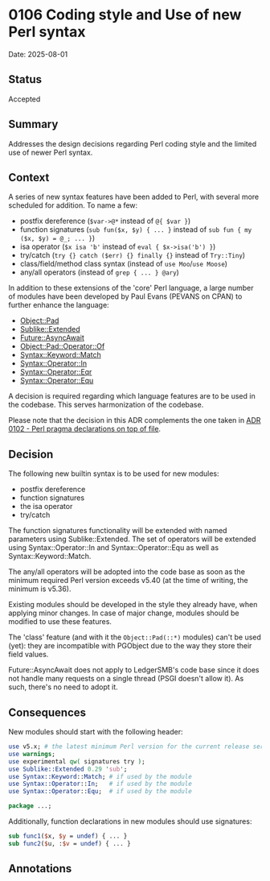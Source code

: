 # 0106 Coding style and Use of new Perl syntax

Date: 2025-08-01

## Status

Accepted

## Summary

Addresses the design decisions regarding Perl coding style and the limited use of newer
Perl syntax.

## Context

A series of new syntax features have been added to Perl, with several more
scheduled for addition. To name a few:

- postfix dereference (`$var->@*` instead of `@{ $var }`)
- function signatures (`sub fun($x, $y) { ... }` instead of `sub fun { my ($x, $y) = @_; ... }`)
- isa operator (`$x isa 'b'` instead of `eval { $x->isa('b') }`)
- try/catch (`try {} catch ($err) {} finally {}` instead of `Try::Tiny`)
- class/field/method class syntax (instead of `use Moo`/`use Moose`)
- any/all operators (instead of `grep { ... } @ary`)

In addition to these extensions of the 'core' Perl language, a large number of modules
have been developed by Paul Evans (PEVANS on CPAN) to further enhance the language:

- [Object::Pad](https://metacpan.org/dist/Object-Pad)
- [Sublike::Extended](https://metacpan.org/pod/Sublike::Extended)
- [Future::AsyncAwait](https://metacpan.org/pod/Future::AsyncAwait)
- [Object::Pad::Operator::Of](https://metacpan.org/pod/Object::Pad::Operator::Of)
- [Syntax::Keyword::Match](https://metacpan.org/pod/Syntax::Keyword::Match)
- [Syntax::Operator::In](https://metacpan.org/pod/Syntax::Operator::In)
- [Syntax::Operator::Eqr](https://metacpan.org/pod/Syntax::Operator::Eqr)
- [Syntax::Operator::Equ](https://metacpan.org/pod/Syntax::Operator::Equ)

A decision is required regarding which language features are to be used in the codebase. This
serves harmonization of the codebase.

Please note that the decision in this ADR complements the one taken in
[ADR 0102 - Perl pragma declarations on top of file](./0102-perl-pragmas-top-declarations.md).

## Decision

The following new builtin syntax is to be used for new modules:

- postfix dereference
- function signatures
- the isa operator
- try/catch

The function signatures functionality will be extended with named parameters using
Sublike::Extended. The set of operators will be extended using Syntax::Operator::In and
Syntax::Operator::Equ as well as Syntax::Keyword::Match.

The any/all operators will be adopted into the code base as soon as the minimum required
Perl version exceeds v5.40 (at the time of writing, the minimum is v5.36).

Existing modules should be developed in the style they already have, when applying minor changes. In
case of major change, modules should be modified to use these features.

The 'class' feature (and with it the `Object::Pad(::*)` modules) can't be used (yet): they are
incompatible with PGObject due to the way they store their field values.

Future::AsyncAwait does not apply to LedgerSMB's code base since it does not handle many requests on
a single thread (PSGI doesn't allow it). As such, there's no need to adopt it.

## Consequences

New modules should start with the following header:

```perl
use v5.x; # the latest minimum Perl version for the current release series
use warnings;
use experimental qw( signatures try );
use Sublike::Extended 0.29 'sub';
use Syntax::Keyword::Match; # if used by the module
use Syntax::Operator::In;   # if used by the module
use Syntax::Operator::Equ;  # if used by the module

package ...;

```

Additionally, function declarations in new modules should use signatures:

```perl
sub func1($x, $y = undef) { ... }
sub func2($u, :$v = undef) { ... }
```

## Annotations

